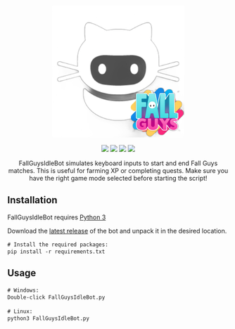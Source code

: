<p align="center">
  <img src="./icon.png" width="300" height="300">
</p>

<p align="center">
  <img src="https://img.shields.io/badge/Made%20with-Python-1f425f.svg?style=plastic&logo=python&color=3c7cae&labelColor=ffd841&logoColor=3c7cae">
  <img src="https://img.shields.io/badge/license-GPL-brightgreen.svg?style=plastic&logo=GNU&label=License">
  <img src="https://img.shields.io/badge/version-1.0.-blue.svg?style=plastic&logo=GitHub&color=ff5500&label=Version">
  <img src="https://img.shields.io/badge/pynput-blue.svg?style=plastic&logo=PyPy&color=000000&label=Using">
</p>

<p align="center">
FallGuysIdleBot simulates keyboard inputs to start and end Fall Guys matches. This is useful for farming XP or completing quests.
Make sure you have the right game mode selected before starting the script!


## Installation
FallGuysIdleBot requires [Python 3](https://www.python.org/downloads/)

Download the [latest release](https://github.com/kk-dev7/FallGuysIdleBot/releases/) of the bot and unpack it in the desired location.

```shell
# Install the required packages:
pip install -r requirements.txt
```

## Usage
```shell
# Windows:
Double-click FallGuysIdleBot.py

# Linux:
python3 FallGuysIdleBot.py
```
